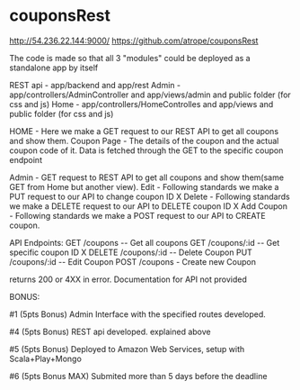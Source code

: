 # couponsRest
http://54.236.22.144:9000/
https://github.com/atrope/couponsRest

The code is made so that all 3 "modules" could be deployed as a standalone app by itself

REST api  - app/backend and app/rest
Admin - app/controllers/AdminController and app/views/admin and public folder (for css and js)
Home  - app/controllers/HomeControlles and app/views and public folder (for css and js)


HOME - Here we make a GET request to our REST API to get all coupons and show them.
Coupon Page - The details of the coupon and the actual coupon code of it. Data is fetched through the GET to the specific coupon endpoint


Admin - GET request to REST API to get all coupons and show them(same GET from Home but another view).
Edit - Following standards we make a PUT request to our API to change coupon ID X
Delete - Following standards we make a DELETE request to our API to DELETE coupon ID X
Add Coupon - Following standards we make a POST request to our API to CREATE coupon.


API Endpoints:
GET     /coupons -- Get all coupons
GET     /coupons/:id -- Get specific coupon ID X
DELETE  /coupons/:id -- Delete Coupon
PUT     /coupons/:id -- Edit Coupon
POST    /coupons - Create new Coupon

returns 200 or 4XX in error. Documentation for API not provided



BONUS:

#1 (5pts Bonus)
Admin Interface with the specified routes developed.

#4 (5pts Bonus)
REST api developed. explained above

#5 (5pts Bonus)
Deployed to Amazon Web Services, setup with Scala+Play+Mongo

#6 (5pts Bonus MAX)
Submited more than 5 days before the deadline

